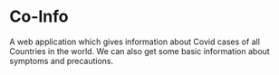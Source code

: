 # Co-Info
A web application which gives information about Covid cases of all Countries in the world. We can also get some basic information about symptoms and precautions.
